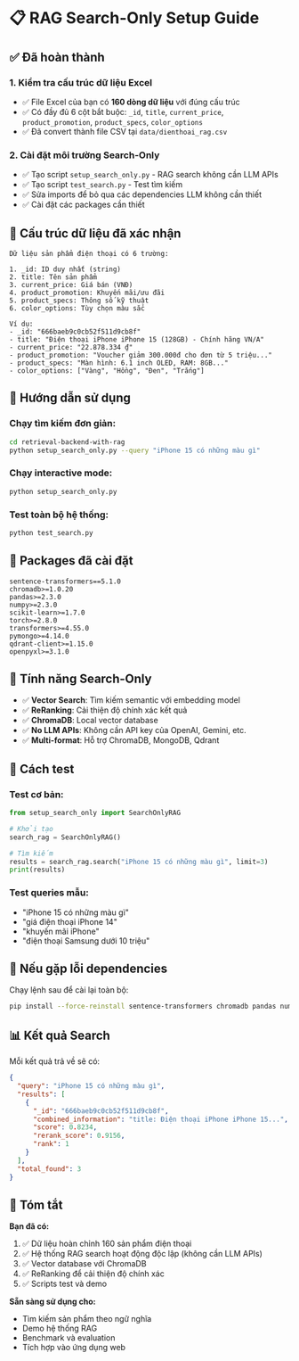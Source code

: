 # 📋 RAG Search-Only Setup Guide

## ✅ Đã hoàn thành

### 1. **Kiểm tra cấu trúc dữ liệu Excel**
- ✅ File Excel của bạn có **160 dòng dữ liệu** với đúng cấu trúc
- ✅ Có đầy đủ 6 cột bắt buộc: `_id`, `title`, `current_price`, `product_promotion`, `product_specs`, `color_options`
- ✅ Đã convert thành file CSV tại `data/dienthoai_rag.csv`

### 2. **Cài đặt môi trường Search-Only**
- ✅ Tạo script `setup_search_only.py` - RAG search không cần LLM APIs
- ✅ Tạo script `test_search.py` - Test tìm kiếm
- ✅ Sửa imports để bỏ qua các dependencies LLM không cần thiết
- ✅ Cài đặt các packages cần thiết

## 🎯 Cấu trúc dữ liệu đã xác nhận

```
Dữ liệu sản phẩm điện thoại có 6 trường:

1. _id: ID duy nhất (string)
2. title: Tên sản phẩm 
3. current_price: Giá bán (VNĐ)
4. product_promotion: Khuyến mãi/ưu đãi
5. product_specs: Thông số kỹ thuật
6. color_options: Tùy chọn màu sắc

Ví dụ:
- _id: "666baeb9c0cb52f511d9cb8f"
- title: "Điện thoại iPhone iPhone 15 (128GB) - Chính hãng VN/A"
- current_price: "22.878.334 ₫"
- product_promotion: "Voucher giảm 300.000đ cho đơn từ 5 triệu..."
- product_specs: "Màn hình: 6.1 inch OLED, RAM: 8GB..."
- color_options: ["Vàng", "Hồng", "Đen", "Trắng"]
```

## 🚀 Hướng dẫn sử dụng

### **Chạy tìm kiếm đơn giản:**
```bash
cd retrieval-backend-with-rag
python setup_search_only.py --query "iPhone 15 có những màu gì"
```

### **Chạy interactive mode:**
```bash
python setup_search_only.py
```

### **Test toàn bộ hệ thống:**
```bash
python test_search.py
```

## 🔧 Packages đã cài đặt

```
sentence-transformers==5.1.0
chromadb>=1.0.20
pandas>=2.3.0
numpy>=2.3.0
scikit-learn>=1.7.0
torch>=2.8.0
transformers>=4.55.0
pymongo>=4.14.0
qdrant-client>=1.15.0
openpyxl>=3.1.0
```

## 🎯 Tính năng Search-Only

- ✅ **Vector Search**: Tìm kiếm semantic với embedding model
- ✅ **ReRanking**: Cải thiện độ chính xác kết quả 
- ✅ **ChromaDB**: Local vector database
- ✅ **No LLM APIs**: Không cần API key của OpenAI, Gemini, etc.
- ✅ **Multi-format**: Hỗ trợ ChromaDB, MongoDB, Qdrant

## 📝 Cách test

### **Test cơ bản:**
```python
from setup_search_only import SearchOnlyRAG

# Khởi tạo
search_rag = SearchOnlyRAG()

# Tìm kiếm
results = search_rag.search("iPhone 15 có những màu gì", limit=3)
print(results)
```

### **Test queries mẫu:**
- "iPhone 15 có những màu gì"
- "giá điện thoại iPhone 14"
- "khuyến mãi iPhone"
- "điện thoại Samsung dưới 10 triệu"

## 🔨 Nếu gặp lỗi dependencies

Chạy lệnh sau để cài lại toàn bộ:
```bash
pip install --force-reinstall sentence-transformers chromadb pandas numpy scikit-learn torch transformers pymongo qdrant-client openpyxl
```

## 📊 Kết quả Search

Mỗi kết quả trả về sẽ có:
```json
{
  "query": "iPhone 15 có những màu gì",
  "results": [
    {
      "_id": "666baeb9c0cb52f511d9cb8f",
      "combined_information": "title: Điện thoại iPhone iPhone 15...",
      "score": 0.8234,
      "rerank_score": 0.9156,
      "rank": 1
    }
  ],
  "total_found": 3
}
```

## 🎉 Tóm tắt

**Bạn đã có:**
1. ✅ Dữ liệu hoàn chỉnh 160 sản phẩm điện thoại
2. ✅ Hệ thống RAG search hoạt động độc lập (không cần LLM APIs)
3. ✅ Vector database với ChromaDB
4. ✅ ReRanking để cải thiện độ chính xác
5. ✅ Scripts test và demo

**Sẵn sàng sử dụng cho:**
- Tìm kiếm sản phẩm theo ngữ nghĩa
- Demo hệ thống RAG
- Benchmark và evaluation
- Tích hợp vào ứng dụng web

